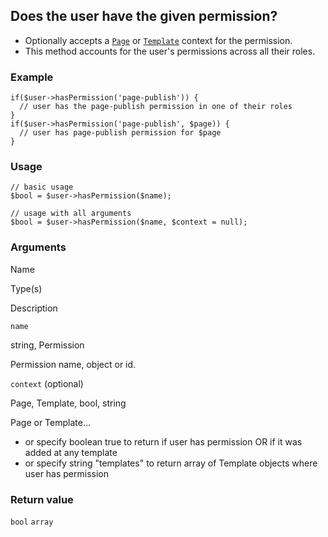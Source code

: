 Does the user have the given permission?
----------------------------------------

*   Optionally accepts a [`Page`](/api/ref/page/) or [`Template`](/api/ref/template/) context for the permission.
*   This method accounts for the user's permissions across all their roles.

### Example

    if($user->hasPermission('page-publish')) {
      // user has the page-publish permission in one of their roles
    }
    if($user->hasPermission('page-publish', $page)) {
      // user has page-publish permission for $page
    }

### Usage

    // basic usage
    $bool = $user->hasPermission($name);
    
    // usage with all arguments
    $bool = $user->hasPermission($name, $context = null);

### Arguments

Name

Type(s)

Description

`name`

string, Permission

Permission name, object or id.

`context` (optional)

Page, Template, bool, string

Page or Template...

*   or specify boolean true to return if user has permission OR if it was added at any template
*   or specify string "templates" to return array of Template objects where user has permission

### Return value

`bool` `array`

